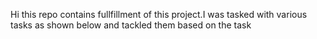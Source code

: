 Hi this repo contains fullfillment of this project.I was tasked with various tasks as shown below and tackled them based on the task
